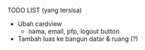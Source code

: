 TODO LIST (yang tersisa)

- Ubah cardview
	- nama, email, pfp, logout button
- Tambah luas ke bangun datar & ruang (?)
